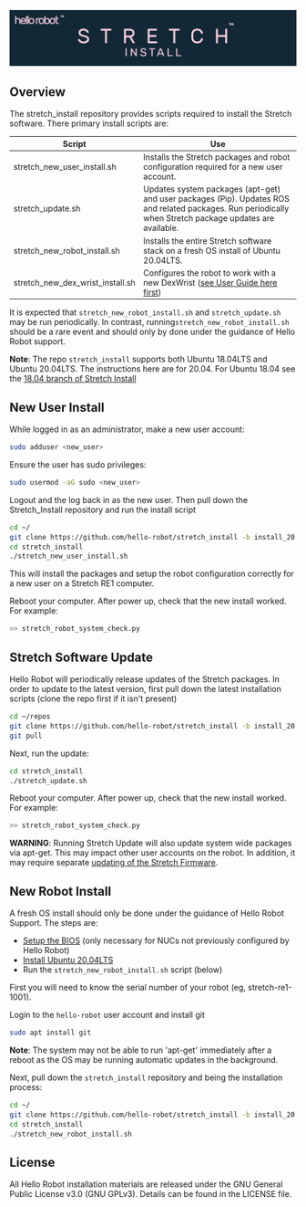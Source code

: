![](./images/banner.png)

## Overview

The stretch_install repository provides scripts required to install the Stretch software. There primary install scripts are:

| Script                           | Use                                                          |
| -------------------------------- | ------------------------------------------------------------ |
| stretch_new_user_install.sh      | Installs the Stretch packages and robot configuration required for a new user account. |
| stretch_update.sh                | Updates system packages (apt-get) and user packages (Pip). Updates ROS and related packages.  Run periodically when Stretch package updates are available. |
| stretch_new_robot_install.sh     | Installs the entire Stretch software stack on a fresh OS install of Ubuntu 20.04LTS. |
| stretch_new_dex_wrist_install.sh | Configures the robot to work with a new DexWrist ([see User Guide here first](https://docs.hello-robot.com/dex_wrist_user_guide/)) |

It is expected that `stretch_new_robot_install.sh` and `stretch_update.sh` may be run periodically. In contrast, running`stretch_new_robot_install.sh` should be a rare event and should only by done under the guidance of Hello Robot support.

**Note**: The repo `stretch_install` supports both Ubuntu 18.04LTS and Ubuntu 20.04LTS. The instructions here are for 20.04. For Ubuntu 18.04 see the [18.04 branch of Stretch Install](https://github.com/hello-robot/stretch_install/tree/install_18.04)

## New User Install

While logged in as an administrator, make a new user account:
```bash
sudo adduser <new_user>
```

Ensure the user has sudo privileges:

```bash
sudo usermod -aG sudo <new_user>
```

Logout and the log back in as the new user. Then pull down the Stretch_Install repository and run the install script

```bash
cd ~/
git clone https://github.com/hello-robot/stretch_install -b install_20.04
cd stretch_install
./stretch_new_user_install.sh
```

This will install the packages and setup the robot configuration correctly for a new user on a Stretch RE1 computer.

Reboot your computer. After power up, check that the new install worked. For example:
```bash
>> stretch_robot_system_check.py
```

## Stretch Software Update

Hello Robot will periodically release updates of the Stretch packages. In order to update to the latest version, first pull down the latest installation scripts (clone the repo first if it isn't present)

```bash
cd ~/repos
git clone https://github.com/hello-robot/stretch_install -b install_20.04
git pull
```

Next, run the update:

```bash
cd stretch_install
./stretch_update.sh
```

Reboot your computer. After power up, check that the new install worked. For example:

```bash
>> stretch_robot_system_check.py
```

**WARNING**: Running Stretch Update will also update system wide packages via apt-get. This may impact other user accounts on the robot. In addition, it may require separate [updating of the Stretch Firmware](https://github.com/hello-robot/stretch_firmware/blob/master/tutorials/docs/updating_firmware.md).

## New Robot Install 

A fresh OS install should only be done under the guidance of Hello Robot Support. The steps are:

* [Setup the BIOS]()  (only necessary for NUCs not previously configured by Hello Robot)
* [Install  Ubuntu 20.04LTS]()
* Run the `stretch_new_robot_install.sh` script (below)

First you will need to know the serial number of your robot (eg, stretch-re1-1001). 

Login to the `hello-robot` user account and install git

```bash
sudo apt install git
```

**Note**: The system may not be able to run 'apt-get' immediately after a reboot as the OS may be running automatic updates in the background.

Next, pull down the `stretch_install` repository and being the installation process:

```bash
cd ~/
git clone https://github.com/hello-robot/stretch_install -b install_20.04
cd stretch_install
./stretch_new_robot_install.sh
```


## License

All Hello Robot installation materials are released under the GNU General Public License v3.0 (GNU GPLv3). Details can be found in the LICENSE file.


